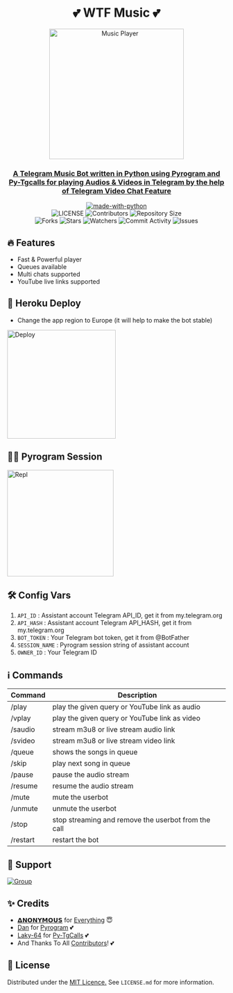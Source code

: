 <h1 align= center><b>💕 WTF Music 💕</b></h1>
</p>

<p align="center"><a href="https://telegram.me/DevilsHeavenMF"><img src="https://telegra.ph/file/053f99956ccee8416b8f7.jpg" height="300" width="310" alt="Music Player"></p>

<h3 align = center> A Telegram Music Bot written in Python using Pyrogram and Py-Tgcalls for playing Audios & Videos in Telegram by the help of Telegram Video Chat Feature</h3>

<p align="center">
<a href="https://python.org"><img src="http://forthebadge.com/images/badges/made-with-python.svg" alt="made-with-python"></a>
<br>
    <img src="https://img.shields.io/github/license/AnonymousBoy1025/WTF-Music?style=for-the-badge" alt="LICENSE">
    <img src="https://img.shields.io/github/contributors/AnonymousBoy1025/WTF-Music?style=for-the-badge" alt="Contributors">
    <img src="https://img.shields.io/github/repo-size/AnonymousBoy1025/WTF-Music?style=for-the-badge" alt="Repository Size"> <br>
    <img src="https://img.shields.io/github/forks/AnonymousBoy1025/WTF-Music?style=for-the-badge" alt="Forks">
    <img src="https://img.shields.io/github/stars/AnonymousBoy1025/WTF-Music?style=for-the-badge" alt="Stars">
    <img src="https://img.shields.io/github/watchers/AnonymousBoy1025/WTF-Music?style=for-the-badge" alt="Watchers">
    <img src="https://img.shields.io/github/commit-activity/w/AnonymousBoy1025/WTF-Music?style=for-the-badge" alt="Commit Activity">
    <img src="https://img.shields.io/github/issues/AnonymousBoy1025/WTF-Music?style=for-the-badge" alt="Issues">
</p>

## 🔥 <a name="features"></a>Features
- Fast & Powerful player
- Queues available
- Multi chats supported
- YouTube live links supported

## 🚀 Heroku Deploy
- Change the app region to Europe (it will help to make the bot stable)
  
<p align="left"><a href="https://dashboard.heroku.com/new?template=https://github.com/Zeyriye-bot/seyriye"><img src="https://img.shields.io/badge/Deploy%20To%20Heroku-blueviolet?style=for-the-badge&logo=heroku" width="250" alt="Deploy"></a></p>

## 🏃‍♂ Pyrogram Session

<p align="left"><a href="https://telegram.me/AnonymousStringBot"><img src="https://img.shields.io/badge/Generate%20On%20Telegram-blueviolet?style=for-the-badge&logo=appveyor" width="245" alt="Repl"></a></p>  

## 🛠 Config Vars

1. `API_ID` : Assistant account Telegram API_ID, get it from my.telegram.org
2. `API_HASH` : Assistant account Telegram API_HASH, get it from my.telegram.org
3. `BOT_TOKEN` : Your Telegram bot token, get it from @BotFather
4. `SESSION_NAME` : Pyrogram session string of assistant account
5. `OWNER_ID` : Your Telegram ID

## ℹ️ Commands

| Command  | Description                                          |
| -------  | ---------------------------------------------------- |
| /play    | play the given query or YouTube link as audio        |
| /vplay   | play the given query or YouTube link as video        |
| /saudio  | stream m3u8 or live stream audio link                |
| /svideo  | stream m3u8 or live stream video link                |
| /queue   | shows the songs in queue                             |        
| /skip    | play next song in queue                              |
| /pause   | pause the audio stream                               |
| /resume  | resume the audio stream                              |
| /mute    | mute the userbot                                     |
| /unmute  | unmute the userbot                                   |
| /stop    | stop streaming and remove the userbot from the call  |
| /restart | restart the bot                                      |

## 🖤 Support

<a href="https://telegram.me/DevilsHeavenMF"><img src="https://img.shields.io/badge/Support%20Group-blue.svg?logo=telegram" alt="Group"></a><br>

## ✨ <a name="credits"></a>Credits

- [𝝙𝗡𝗢𝗡𝗬𝗠𝗢𝗨𝗦](https://github.com/AnonymousBoy1025) for [Everything](https://github.com/AnonymousBoy1025/WTF-Music) 😇
- [Dan](https://github.com/delivrance) for [Pyrogram](https://github.com/pyrogram/pyrogram) 💕
- [Laky-64](https://github.com/Laky-64) for [Py-TgCalls](https://github.com/pytgcalls/pytgcalls) 💕
- And Thanks To All [Contributors](https://github.com/AnonymousBoy1025/WTF-Music/graphs/contributors)! 💕

## 📄 License

Distributed under the [MIT Licence.](https://github.com/AnonymousBoy1025/WTF-Music/blob/main/LICENSE) See `LICENSE.md` for more information.
